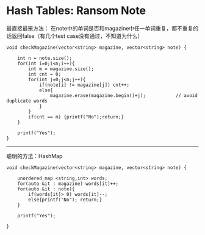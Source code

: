 # Hash Tables: Ransom Note

最直接最笨方法：
  在note中的单词是否和magazine中任一单词重复，都不重复的话返回false（有几个test case没有通过，不知道为什么）
```
void checkMagazine(vector<string> magazine, vector<string> note) {

    int n = note.size();
    for(int i=0;i<n;i++){
        int m = magazine.size();
        int cnt = 0;
        for(int j=0;j<m;j++){
            if(note[i] != magazine[j]) cnt++;
            else{
                magazine.erase(magazine.begin()+j);           // avoid duplicate words
            }
        }
        if(cnt == m) {printf("No");return;} 
    }
    
    printf("Yes");
}
```
-------------------------------------------------------------------------------------------------------
聪明的方法：HashMap
```
void checkMagazine(vector<string> magazine, vector<string> note) {

    unordered_map <string,int> words;
    for(auto &it : magazine) words[it]++;
    for(auto &it : note){
        if(words[it]> 0) words[it]--;
        else{printf("No"); return;}
    }

    printf("Yes");

}
```
